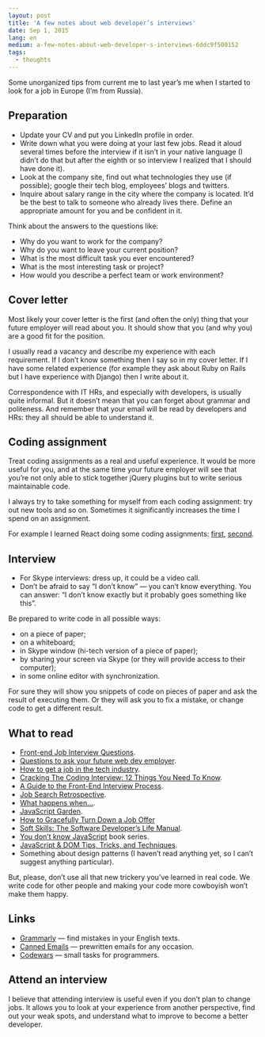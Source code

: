 ```yaml
---
layout: post
title: 'A few notes about web developer’s interviews'
date: Sep 1, 2015
lang: en
medium: a-few-notes-about-web-developer-s-interviews-6ddc9f500152
tags:
  - thoughts
---
```


Some unorganized tips from current me to last year’s me when I started to look for a job in Europe (I’m from Russia).

## Preparation

* Update your CV and put you LinkedIn profile in order.
* Write down what you were doing at your last few jobs. Read it aloud several times before the interview if it isn’t in your native language (I didn’t do that but after the eighth or so interview I realized that I should have done it).
* Look at the company site, find out what technologies they use (if possible); google their tech blog, employees’ blogs and twitters.
* Inquire about salary range in the city where the company is located. It’d be the best to talk to someone who already lives there. Define an appropriate amount for you and be confident in it.

Think about the answers to the questions like:

* Why do you want to work for the company?
* Why do you want to leave your current position?
* What is the most difficult task you ever encountered?
* What is the most interesting task or project?
* How would you describe a perfect team or work environment?

## Cover letter

Most likely your cover letter is the first (and often the only) thing that your future employer will read about you. It should show that you (and why you) are a good fit for the position.

I usually read a vacancy and describe my experience with each requirement. If I don’t know something then I say so in my cover letter. If I have some related experience (for example they ask about Ruby on Rails but I have experience with Django) then I write about it.

Correspondence with IT HRs, and especially with developers, is usually quite informal. But it doesn’t mean that you can forget about grammar and politeness. And remember that your email will be read by developers and HRs: they all should be able to understand it.

## Coding assignment

Treat coding assignments as a real and useful experience. It would be more useful for you, and at the same time your future employer will see that you’re not only able to stick together jQuery plugins but to write serious maintainable code.

I always try to take something for myself from each coding assignment: try out new tools and so on. Sometimes it significantly increases the time I spend on an assignment.

For example I learned React doing some coding assignments: [first](https://github.com/sapegin/react-text-stats), [second](https://github.com/sapegin/react-weather).

## Interview

* For Skype interviews: dress up, it could be a video call.
* Don’t be afraid to say “I don’t know” — you can’t know everything. You can answer: “I don’t know exactly but it probably goes something like this”.

Be prepared to write code in all possible ways:

* on a piece of paper;
* on a whiteboard;
* in Skype window (hi-tech version of a piece of paper);
* by sharing your screen via Skype (or they will provide access to their computer);
* in some online editor with synchronization.

For sure they will show you snippets of code on pieces of paper and ask the result of executing them. Or they will ask you to fix a mistake, or change code to get a different result.

## What to read

* [Front-end Job Interview Questions](https://github.com/h5bp/Front-end-Developer-Interview-Questions).
* [Questions to ask your future web dev employer](https://medium.com/@edwardog/questions-to-ask-your-future-web-dev-employer-f7a161b5bc70).
* [How to get a job in the tech industry](https://medium.com/@riklomas/how-to-get-a-job-in-the-tech-industry-9b3ca6d5ee88).
* [Cracking The Coding Interview: 12 Things You Need To Know](http://simpleprogrammer.com/2015/01/19/cracking-the-coding-interview/).
* [A Guide to the Front-End Interview Process](http://ashleynolan.co.uk/blog/a-guide-to-front-end-interviews).
* [Job Search Retrospective](http://juliepagano.com/blog/2015/08/15/job-search-retrospective/).
* [What happens when...](https://github.com/alex/what-happens-when).
* [JavaScript Garden](http://bonsaiden.github.io/JavaScript-Garden/).
* [How to Gracefully Turn Down a Job Offer](https://www.themuse.com/advice/how-to-gracefully-turn-down-a-job-offer)
* [Soft Skills: The Software Developer’s Life Manual](http://www.amazon.com/gp/product/1617292397/?tag=artesapesphot-20).
* [You don’t know JavaScript](https://github.com/getify/You-Dont-Know-JS) book series.
* [JavaScript & DOM Tips, Tricks, and Techniques](http://www.impressivewebs.com/javascript-dom-tips-tricks-techniques-ebook/).
* Something about design patterns (I haven’t read anything yet, so I can’t suggest anything particular).

But, please, don’t use all that new trickery you’ve learned in  real code. We write code for other people and making your code more cowboyish won’t make them happy.

## Links

* [Grammarly](https://www.grammarly.com/) — find mistakes in your English texts.
* [Canned Emails](http://www.cannedemails.com/) — prewritten emails for any occasion.
* [Codewars](http://www.codewars.com/) — small tasks for programmers.

## Attend an interview

I believe that attending interview is useful even if you don’t plan to change jobs. It allows you to look at your experience from another perspective, find out your weak spots, and understand what to improve to become a better developer.
